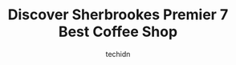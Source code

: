 ---
layout: ampstory
image: https://i0.wp.com/www.auto.or.id/wp-content/uploads/2023/06/transit-cafc3a9-0-sherbrooke-1686325786.jpeg?resize=640,853
author: techidn
featured: false
description: Sherbrooke, Quebec, Canada is a haven for Coffee Shop enthusiasts, boasting an impressive array of 7 top-notch establishments. Whether youre a seasoned connoisseur or simply curious to expl
title: Discover Sherbrookes Premier 7 Best Coffee Shop
cover:
   title: Discover Sherbrookes Premier 7 Best Coffee Shop
   subtitle: AUTO.OR.ID
   background: https://www.auto.or.id/wp-content/uploads/2023/06/transit-cafc3a9-0-sherbrooke-1686325786.jpeg

pages: 
 - layout: thirds
   top: <h1>#1 Starbucks</h1>
   bottom: "<p>Starbucks is a global coffee chain that needs no introduction, and as a regular customer, I can attest to the many reasons why this establishment deserves a five-star rev</p>"
   background: https://www.auto.or.id/wp-content/uploads/2023/06/transit-cafc3a9-1-sherbrooke-1686325787.jpeg
   backgroundblur: true
 - layout: thirds
   top: <h1>#2 Starbucks</h1>
   bottom: "<p>4400 Boul Bourque, Sherbrooke, QC J1N 1S3, Canada</p>"
   background: https://www.auto.or.id/wp-content/uploads/2023/06/transit-cafc3a9-2-sherbrooke-1686325788.jpeg
   cta:
      link: https://www.auto.or.id/discover-sherbrookes-premier-7-best-coffee-shop/
      text: Discover Sherbrookes Premier 7 Best Coffee Shop
 - layout: thirds
   top: <h1>#3 Le Tassé Café De Quartier</h1>
   bottom: "<p>426 Rue du Conseil, Sherbrooke, QC J1G 1J7, Canada</p>"
   background: https://images.unsplash.com/photo-1637160967973-88751d581827?ixlib=rb-4.0.3&ixid=MnwxMjA3fDB8MHxwaG90by1wYWdlfHx8fGVufDB8fHx8&auto=format&fit=crop&w=640&h=853&q=80
   cta:
      link: https://www.auto.or.id/discover-sherbrookes-premier-7-best-coffee-shop/
      text: Discover Sherbrookes Premier 7 Best Coffee Shop
 - layout: thirds
   top: <h1>#4 Café Pierre Jean Jase</h1>
   bottom: "<p>550 Rue de Montréal, Sherbrooke, QC J1H 1E8, Canada</p>"
   background: https://images.unsplash.com/photo-1504215680853-026ed2a45def?ixlib=rb-4.0.3&ixid=MnwxMjA3fDB8MHxwaG90by1wYWdlfHx8fGVufDB8fHx8&auto=format&fit=crop&w=640&h=853&q=80
   cta:
      link: https://www.auto.or.id/discover-sherbrookes-premier-7-best-coffee-shop/
      text: Discover Sherbrookes Premier 7 Best Coffee Shop
 - layout: thirds
   top: <h1>#5 Brûlerie FARO</h1>
   bottom: "<p>112 Queen St, Sherbrooke, Quebec J1M 1J6, Canada</p>"
   background: https://images.unsplash.com/photo-1580679568899-be51739ba2df?ixlib=rb-4.0.3&ixid=MnwxMjA3fDB8MHxwaG90by1wYWdlfHx8fGVufDB8fHx8&auto=format&fit=crop&w=640&h=853&q=80
   cta:
      link: https://www.auto.or.id/discover-sherbrookes-premier-7-best-coffee-shop/
      text: Discover Sherbrookes Premier 7 Best Coffee Shop
 - layout: thirds
   top: <h1>#6 Bistro Kaapeh Espresso</h1>
   bottom: "<p>137 Rue Frontenac, Sherbrooke, QC J1H 1J7, Canada</p>"
   background: https://images.unsplash.com/photo-1532578498858-e21a39e0a449?ixlib=rb-4.0.3&ixid=MnwxMjA3fDB8MHxwaG90by1wYWdlfHx8fGVufDB8fHx8&auto=format&fit=crop&w=640&h=853&q=80
   cta:
      link: https://www.auto.or.id/discover-sherbrookes-premier-7-best-coffee-shop/
      text: Discover Sherbrookes Premier 7 Best Coffee Shop
 - layout: thirds
   top: <h1>#7 Café Pain Voyageur</h1>
   bottom: "<p>369 Rue King E, Sherbrooke, QC J1G 1A8, Canada</p>"
   background: https://images.unsplash.com/photo-1627667928346-5fc86d099a5c?ixlib=rb-4.0.3&ixid=MnwxMjA3fDB8MHxwaG90by1wYWdlfHx8fGVufDB8fHx8&auto=format&fit=crop&w=640&h=853&q=80
   cta:
      link: https://www.auto.or.id/discover-sherbrookes-premier-7-best-coffee-shop/
      text: Discover Sherbrookes Premier 7 Best Coffee Shop
 - layout: thirds
   middle: Continue reading...
   background: https://images.unsplash.com/photo-1528597469186-bddab681a37f?ixlib=rb-4.0.3&ixid=MnwxMjA3fDB8MHxwaG90by1wYWdlfHx8fGVufDB8fHx8&auto=format&fit=crop&w=640&h=853&q=80
   cta:
      link: https://www.auto.or.id/discover-sherbrookes-premier-7-best-coffee-shop/
      text: Discover Sherbrookes Premier 7 Best Coffee Shop

---